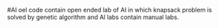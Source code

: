 #AI oel code contain open ended lab of AI in which knapsack problem is solved by genetic algorithm and AI labs contain manual labs.
